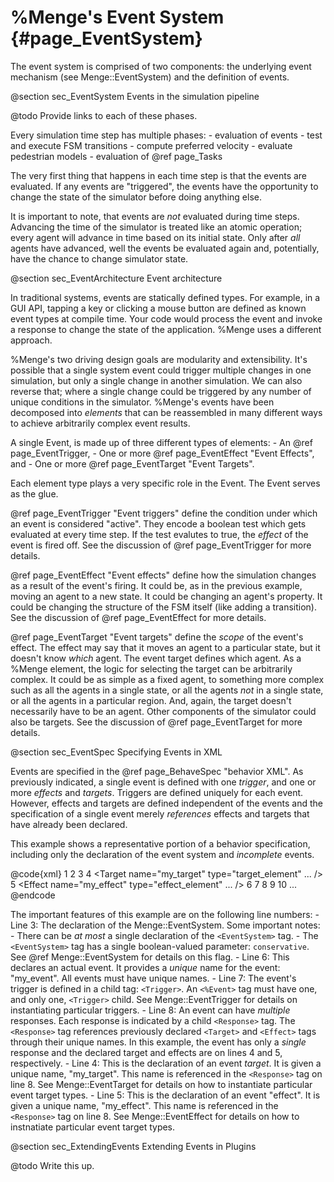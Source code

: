 %Menge's Event System   {#page_EventSystem}
====================

The event system is comprised of two components: the underlying event mechanism (see 
Menge::EventSystem) and the definition of events.

@section sec_EventSystem Events in the simulation pipeline

@todo Provide links to each of these phases.

Every simulation time step has multiple phases:
	- evaluation of events
	- test and execute FSM transitions
	- compute preferred velocity
	- evaluate pedestrian models
	- evaluation of @ref page_Tasks
	
The very first thing that happens in each time step is that the events are evaluated. If any events
are "triggered", the events have the opportunity to change the state of the simulator before
doing anything else.

It is important to note, that events are _not_ evaluated during time steps. Advancing the time of
the simulator is treated like an atomic operation; every agent will advance in time based on its
initial state. Only after _all_ agents have advanced, well the events be evaluated again and,
potentially, have the chance to change simulator state.

@section sec_EventArchitecture Event architecture

In traditional systems, events are statically defined types. For example, in a GUI API, tapping a
key or clicking a mouse button are defined as known event types at compile time. Your code would
process the event and invoke a response to change the state of the application. %Menge uses a 
different approach.

%Menge's two driving design goals are modularity and extensibility. It's possible that a single
system event could trigger multiple changes in one simulation, but only a single change in another
simulation. We can also reverse that; where a single change could be triggered by any number of
unique conditions in the simulator. %Menge's events have been decomposed into _elements_ that can
be reassembled in many different ways to achieve arbitrarily complex event results.

A single Event, is made up of three different types of elements:
	- An @ref page_EventTrigger,
	- One or more @ref page_EventEffect "Event Effects", and
	- One or more @ref page_EventTarget "Event Targets".
	
Each element type plays a very specific role in the Event. The Event serves as the glue. 

@ref page_EventTrigger "Event triggers" define the condition under which an event is considered
"active". They encode a boolean test which gets evaluated at every time step. If the test evalutes
to true, the _effect_ of the event is fired off. See the discussion of @ref page_EventTrigger for more
details.

@ref page_EventEffect "Event effects" define how the simulation changes as a result of the event's
firing. It could be, as in the previous example, moving an agent to a new state. It could be changing
an agent's property. It could be changing the structure of the FSM itself (like adding a transition).
See the discussion of @ref page_EventEffect for more details.

@ref page_EventTarget "Event targets" define the _scope_ of the event's effect. The effect may say that
it moves an agent to a particular state, but it doesn't know _which_ agent. The event target defines
which agent. As a %Menge element, the logic for selecting the target can be arbitrarily complex.
It could be as simple as a fixed agent, to something more complex such as all the agents in a single
state, or all the agents _not_ in a single state, or all the agents in a particular region. And, again,
the target doesn't necessarily have to be an agent. Other components of the simulator could also
be targets. See the discussion of @ref page_EventTarget for more details.

@section sec_EventSpec Specifying Events in XML

Events are specified in the @ref page_BehaveSpec "behavior XML". As previously indicated, a single
event is defined with one *trigger*, and one or more *effects* and *targets*. Triggers are defined
uniquely for each event. However, effects and targets are defined independent of the events and
the specification of a single event merely *references* effects and targets that have already been
declared. 

This example shows a representative portion of a behavior specification, including only the 
declaration of the event system and *incomplete* events.

@code{xml}
1 <?xml version="1.0"?>
2 <BFSM>
3 	<EventSystem conservative="1">
4		<Target name="my_target" type="target_element" ... />
5		<Effect name="my_effect" type="effect_element" ... />
6		<Event name="my_event">
7			<Trigger name="something_happened" type="trigger_element" />
8			<Response effect="my_effect" target="my_target" />
9		</Event>
10	</EventSystem>
	...
</BFSM>
@endcode

The important features of this example are on the following line numbers:
	- Line 3: The declaration of the Menge::EventSystem. Some important notes:
	  - There can be *at most* a single declaration of the `<EventSystem>` tag.
	  - The `<EventSystem>` tag has a single boolean-valued parameter: `conservative`. See @ref
	  Menge::EventSystem for details on this flag.
	- Line 6: This declares an actual event. It provides a *unique* name for the event: "my_event".
	All events must have unique names.
	- Line 7: The event's trigger is defined in a child tag: `<Trigger>`. An `<%Event>` tag must
	  have one, and only one, `<Trigger>` child. See
	  Menge::EventTrigger for details on instantiating particular triggers.
	- Line 8: An event can have *multiple* responses. Each response is indicated by a child 
	`<Response>` tag. The `<Response>` tag references previously declared `<Target>` and `<Effect>`
	tags through their unique names. In this example, the event has only a *single* response and the
	declared target and effects are on lines 4 and 5, respectively.
	- Line 4: This is the declaration of an event *target*. It is given a unique name, "my_target".
	This name is referenced in the `<Response>` tag on line 8. See Menge::EventTarget for details on
	how to instantiate particular event target types.
	- Line 5: This is the declaration of an event "effect". It is given a unique name, "my_effect".
	This name is referenced in the `<Response>` tag on line 8. See Menge::EventEffect for details on
	how to instnatiate particular event target types.
	
@section sec_ExtendingEvents Extending Events in Plugins

@todo Write this up.
